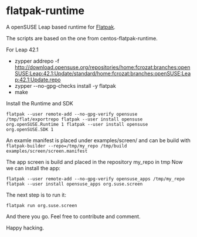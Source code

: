 # flatpak-runtime

A openSUSE Leap based runtime for [Flatpak](http://www.flatpak.org).

The scripts are based on the one from centos-flatpak-runtime.

For Leap 42.1

 * zypper addrepo -f http://download.opensuse.org/repositories/home:fcrozat:branches:openSUSE:Leap:42.1:Update/standard/home:fcrozat:branches:openSUSE:Leap:42.1:Update.repo
 * zypper --no-gpg-checks install -y flatpak
 * make

Install the Runtime and SDK

`
flatpak --user remote-add --no-gpg-verify opensuse /tmp/flat/exportrepo
flatpak --user install opensuse org.openSUSE.Runtime 1
flatpak --user install opensuse org.openSUSE.SDK 1
`


An examle manifest is placed under examples/screen/ and can be build with 
`
flatpak-builder --repo=/tmp/my_repo /tmp/build examples/screen/screen.manifest
`

The app screen is build and placed in the repository my_repo in tmp
Now we can install the app:

`
flatpak --user remote-add --no-gpg-verify opensuse_apps /tmp/my_repo
flatpak --user install opensuse_apps org.suse.screen
`

The next step is to run it: 

`
flatpak run org.suse.screen
`

And there you go. Feel free to contribute and comment. 

Happy hacking. 

